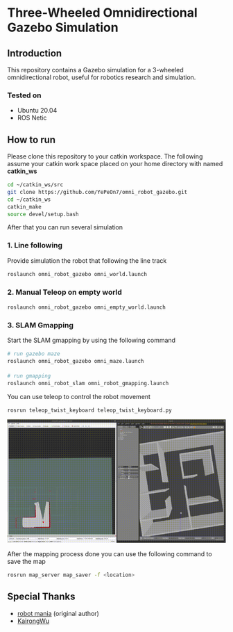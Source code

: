 # Three-Wheeled Omnidirectional Gazebo Simulation

## Introduction

This repository contains a Gazebo simulation for a 3-wheeled omnidirectional robot, useful for robotics research and simulation.

### Tested on

- Ubuntu 20.04
- ROS Netic

## How to run

Please clone this repository to your catkin workspace. The following assume your catkin work space placed on your home directory with named **catkin_ws**

```bash
cd ~/catkin_ws/src
git clone https://github.com/YePeOn7/omni_robot_gazebo.git
cd ~/catkin_ws
catkin_make
source devel/setup.bash
```

After that you can run several simulation

### 1. Line following

Provide simulation the robot that following the line track

```bash
roslaunch omni_robot_gazebo omni_world.launch
```

### 2. Manual Teleop on empty world

```bash
roslaunch omni_robot_gazebo omni_empty_world.launch
```

### 3. SLAM Gmapping
Start the SLAM gmapping by using the following command

```bash
# run gazebo maze
roslaunch omni_robot_gazebo omni_maze.launch

# run gmapping 
roslaunch omni_robot_slam omni_robot_gmapping.launch
```

You can use teleop to control the robot movement

```bash
rosrun teleop_twist_keyboard teleop_twist_keyboard.py
```

![Demo GIF](gif/gmapping.gif)

After the mapping process done you can use the following command to save the map

```bash
rosrun map_server map_saver -f <location>
```

## Special Thanks

- [robot mania](https://www.youtube.com/@robotmania8896) (original author)
- [KairongWu](https://github.com/KairongWu)
